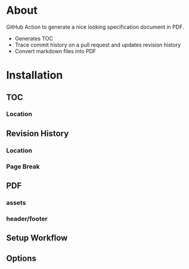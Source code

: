 # About

GitHub Action to generate a nice looking specification document in PDF.

- Generates TOC
- Trace commit history on a pull request and updates revision history
- Convert markdown files into PDF

# Installation

## TOC

### Location

## Revision History

### Location

### Page Break

## PDF

### assets

### header/footer

## Setup Workflow

## Options
